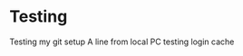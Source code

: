 # Testing
Testing my git setup
A   l i n e   f r o m   l o c a l   P C  
 t e s t i n g   l o g i n   c a c h e  
 